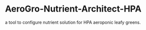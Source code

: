 # AeroGro-Nutrient-Architect-HPA
a tool to configure nutrient solution for HPA aeroponic leafy greens.
